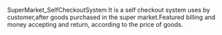 SuperMarket_SelfCheckoutSystem
It is a self checkout system uses by customer,after goods purchased in the super market.Featured billing and money accepting and return, according to the price of goods. 
